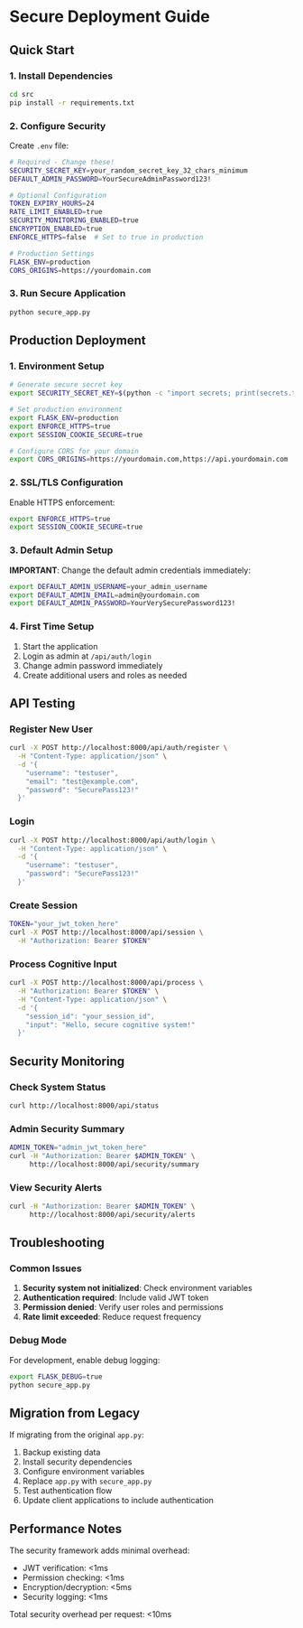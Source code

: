 # Secure Deployment Guide

## Quick Start

### 1. Install Dependencies

```bash
cd src
pip install -r requirements.txt
```

### 2. Configure Security

Create `.env` file:

```bash
# Required - Change these!
SECURITY_SECRET_KEY=your_random_secret_key_32_chars_minimum
DEFAULT_ADMIN_PASSWORD=YourSecureAdminPassword123!

# Optional Configuration
TOKEN_EXPIRY_HOURS=24
RATE_LIMIT_ENABLED=true
SECURITY_MONITORING_ENABLED=true
ENCRYPTION_ENABLED=true
ENFORCE_HTTPS=false  # Set to true in production

# Production Settings
FLASK_ENV=production
CORS_ORIGINS=https://yourdomain.com
```

### 3. Run Secure Application

```bash
python secure_app.py
```

## Production Deployment

### 1. Environment Setup

```bash
# Generate secure secret key
export SECURITY_SECRET_KEY=$(python -c "import secrets; print(secrets.token_urlsafe(32))")

# Set production environment
export FLASK_ENV=production
export ENFORCE_HTTPS=true
export SESSION_COOKIE_SECURE=true

# Configure CORS for your domain
export CORS_ORIGINS=https://yourdomain.com,https://api.yourdomain.com
```

### 2. SSL/TLS Configuration

Enable HTTPS enforcement:

```bash
export ENFORCE_HTTPS=true
export SESSION_COOKIE_SECURE=true
```

### 3. Default Admin Setup

**IMPORTANT**: Change the default admin credentials immediately:

```bash
export DEFAULT_ADMIN_USERNAME=your_admin_username
export DEFAULT_ADMIN_EMAIL=admin@yourdomain.com
export DEFAULT_ADMIN_PASSWORD=YourVerySecurePassword123!
```

### 4. First Time Setup

1. Start the application
2. Login as admin at `/api/auth/login`
3. Change admin password immediately
4. Create additional users and roles as needed

## API Testing

### Register New User

```bash
curl -X POST http://localhost:8000/api/auth/register \
  -H "Content-Type: application/json" \
  -d '{
    "username": "testuser",
    "email": "test@example.com", 
    "password": "SecurePass123!"
  }'
```

### Login

```bash
curl -X POST http://localhost:8000/api/auth/login \
  -H "Content-Type: application/json" \
  -d '{
    "username": "testuser",
    "password": "SecurePass123!"
  }'
```

### Create Session

```bash
TOKEN="your_jwt_token_here"
curl -X POST http://localhost:8000/api/session \
  -H "Authorization: Bearer $TOKEN"
```

### Process Cognitive Input

```bash
curl -X POST http://localhost:8000/api/process \
  -H "Authorization: Bearer $TOKEN" \
  -H "Content-Type: application/json" \
  -d '{
    "session_id": "your_session_id",
    "input": "Hello, secure cognitive system!"
  }'
```

## Security Monitoring

### Check System Status

```bash
curl http://localhost:8000/api/status
```

### Admin Security Summary

```bash
ADMIN_TOKEN="admin_jwt_token_here"
curl -H "Authorization: Bearer $ADMIN_TOKEN" \
     http://localhost:8000/api/security/summary
```

### View Security Alerts

```bash
curl -H "Authorization: Bearer $ADMIN_TOKEN" \
     http://localhost:8000/api/security/alerts
```

## Troubleshooting

### Common Issues

1. **Security system not initialized**: Check environment variables
2. **Authentication required**: Include valid JWT token
3. **Permission denied**: Verify user roles and permissions
4. **Rate limit exceeded**: Reduce request frequency

### Debug Mode

For development, enable debug logging:

```bash
export FLASK_DEBUG=true
python secure_app.py
```

## Migration from Legacy

If migrating from the original `app.py`:

1. Backup existing data
2. Install security dependencies
3. Configure environment variables
4. Replace `app.py` with `secure_app.py`
5. Test authentication flow
6. Update client applications to include authentication

## Performance Notes

The security framework adds minimal overhead:
- JWT verification: <1ms
- Permission checking: <1ms  
- Encryption/decryption: <5ms
- Security logging: <1ms

Total security overhead per request: <10ms